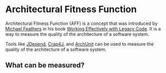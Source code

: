 # Architectural Fitness Function

Architectural Fitness Function (AFF) is a concept that was introduced by [Michael Feathers](https://michaelfeathers.silvrback.com/) in his book [Working Effectively with Legacy Code](https://www.amazon.com/Working-Effectively-Legacy-Michael-Feathers/dp/0131177052). 
It is a way to measure the quality of the architecture of a software system.

Tools like [JDepend](http://www.jdepend.org/), [Crap4J](http://www.crap4j.org/), and [ArchUnit](https://www.archunit.org/) can be used to measure the quality of the architecture of a software system.

## What can be measured?

